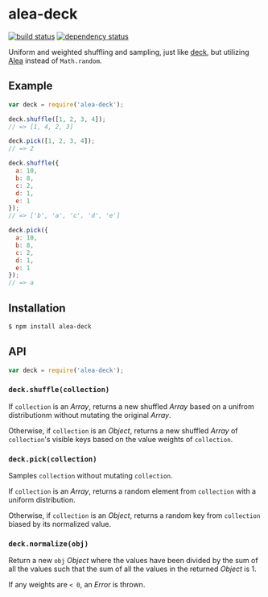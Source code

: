 # alea-deck

[![build status](https://img.shields.io/travis/KenanY/alea-deck.svg)](https://travis-ci.org/KenanY/alea-deck)
[![dependency status](https://img.shields.io/gemnasium/KenanY/alea-deck.svg)](https://gemnasium.com/KenanY/alea-deck)

Uniform and weighted shuffling and sampling, just like
[deck](https://github.com/substack/node-deck), but utilizing
[Alea](https://github.com/coverslide/node-alea) instead of `Math.random`.

## Example

``` javascript
var deck = require('alea-deck');

deck.shuffle([1, 2, 3, 4]);
// => [1, 4, 2, 3]

deck.pick([1, 2, 3, 4]);
// => 2

deck.shuffle({
  a: 10,
  b: 8,
  c: 2,
  d: 1,
  e: 1
});
// => ['b', 'a', 'c', 'd', 'e']

deck.pick({
  a: 10,
  b: 8,
  c: 2,
  d: 1,
  e: 1
});
// => a
```

## Installation

``` bash
$ npm install alea-deck
```

## API

``` javascript
var deck = require('alea-deck');
```

### `deck.shuffle(collection)`

If `collection` is an _Array_, returns a new shuffled _Array_ based on a unifrom
distributionm without mutating the original _Array_.

Otherwise, if `collection` is an _Object_, returns a new shuffled _Array_ of
`collection`'s visible keys based on the value weights of `collection`.

### `deck.pick(collection)`

Samples `collection` without mutating `collection`.

If `collection` is an _Array_, returns a random element from `collection` with a
uniform distribution.

Otherwise, if `collection` is an _Object_, returns a random key from
`collection` biased by its normalized value.

### `deck.normalize(obj)`

Return a new `obj` _Object_ where the values have been divided by the sum of all
the values such that the sum of all the values in the returned _Object_ is 1.

If any weights are `< 0`, an _Error_ is thrown.